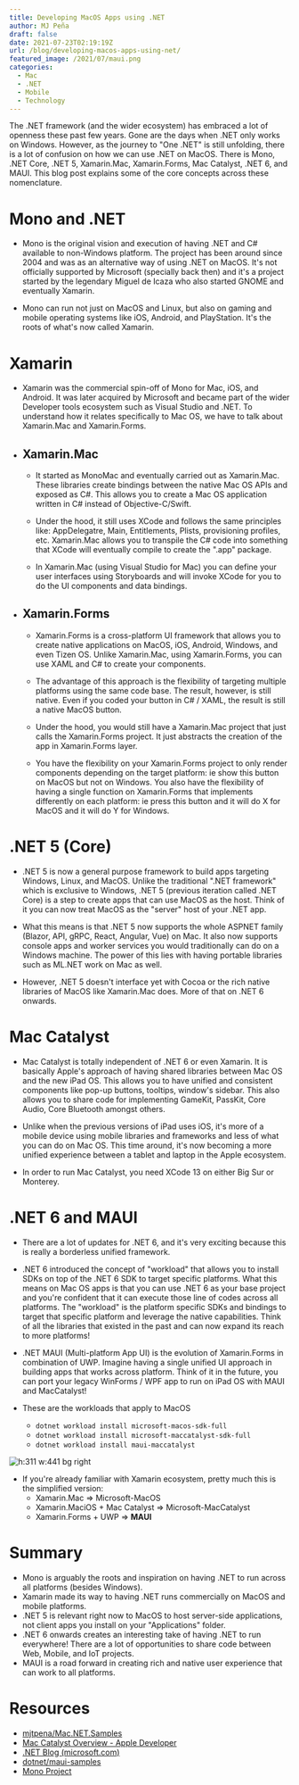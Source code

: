 ```yaml
---
title: Developing MacOS Apps using .NET
author: MJ Peña
draft: false
date: 2021-07-23T02:19:19Z
url: /blog/developing-macos-apps-using-net/
featured_image: /2021/07/maui.png
categories:
  - Mac
  - .NET
  - Mobile
  - Technology
---
```


The .NET framework (and the wider ecosystem) has embraced a lot of openness these past few years. Gone are the days when .NET only works on Windows. However, as the journey to "One .NET" is still unfolding, there is a lot of confusion on how we can use .NET on MacOS. There is Mono, .NET Core, .NET 5, Xamarin.Mac, Xamarin.Forms, Mac Catalyst, .NET 6, and MAUI. This blog post explains some of the core concepts across these nomenclature.

# Mono and .NET

- Mono is the original vision and execution of having .NET and C# available to non-Windows platform. The project has been around since 2004 and was as an alternative way of using .NET on MacOS. It's not officially supported by Microsoft (specially back then) and it's a project started by the legendary Miguel de Icaza who also started GNOME and eventually Xamarin.

- Mono can run not just on MacOS and Linux, but also on gaming and mobile operating systems like iOS, Android, and PlayStation. It's the roots of what's now called Xamarin.

# Xamarin

- Xamarin was the commercial spin-off of Mono for Mac, iOS, and Android. It was later acquired by Microsoft and became part of the wider Developer tools ecosystem such as Visual Studio and .NET. To understand how it relates specifically to Mac OS, we have to talk about Xamarin.Mac and Xamarin.Forms.
- ## Xamarin.Mac

  - It started as MonoMac and eventually carried out as Xamarin.Mac. These libraries create bindings between the native Mac OS APIs and exposed as C#. This allows you to create a Mac OS application written in C# instead of Objective-C/Swift.

  - Under the hood, it still uses XCode and follows the same principles like: AppDelegatre, Main, Entitlements, Plists, provisioning profiles, etc. Xamarin.Mac allows you to transpile the C# code into something that XCode will eventually compile to create the ".app" package.

  - In Xamarin.Mac (using Visual Studio for Mac) you can define your user interfaces using Storyboards and will invoke XCode for you to do the UI components and data bindings.

- ## Xamarin.Forms

  - Xamarin.Forms is a cross-platform UI framework that allows you to create native applications on MacOS, iOS, Android, Windows, and even Tizen OS. Unlike Xamarin.Mac, using Xamarin.Forms, you can use XAML and C# to create your components.

  - The advantage of this approach is the flexibility of targeting multiple platforms using the same code base. The result, however, is still native. Even if you coded your button in C# / XAML, the result is still a native MacOS button.

  - Under the hood, you would still have a Xamarin.Mac project that just calls the Xamarin.Forms project. It just abstracts the creation of the app in Xamarin.Forms layer.

  - You have the flexibility on your Xamarin.Forms project to only render components depending on the target platform: ie show this button on MacOS but not on Windows. You also have the flexibility of having a single function on Xamarin.Forms that implements differently on each platform: ie press this button and it will do X for MacOS and it will do Y for Windows.

# .NET 5 (Core)

- .NET 5 is now a general purpose framework to build apps targeting Windows, Linux, and MacOS. Unlike the traditional ".NET framework" which is exclusive to Windows, .NET 5 (previous iteration called .NET Core) is a step to create apps that can use MacOS as the host. Think of it you can now treat MacOS as the "server" host of your .NET app.

- What this means is that .NET 5 now supports the whole ASPNET family (Blazor, API, gRPC, React, Angular, Vue) on Mac. It also now supports console apps and worker services you would traditionally can do on a Windows machine. The power of this lies with having portable libraries such as ML.NET work on Mac as well.

- However, .NET 5 doesn't interface yet with Cocoa or the rich native libraries of MacOS like Xamarin.Mac does. More of that on .NET 6 onwards.

# Mac Catalyst

- Mac Catalyst is totally independent of .NET 6 or even Xamarin. It is basically Apple's approach of having shared libraries between Mac OS and the new iPad OS. This allows you to have unified and consistent components like pop-up buttons, tooltips, window's sidebar. This also allows you to share code for implementing GameKit, PassKit, Core Audio, Core Bluetooth amongst others.

- Unlike when the previous versions of iPad uses iOS, it's more of a mobile device using mobile libraries and frameworks and less of what you can do on Mac OS. This time around, it's now becoming a more unified experience between a tablet and laptop in the Apple ecosystem.

- In order to run Mac Catalyst, you need XCode 13 on either Big Sur or Monterey.

# .NET 6 and MAUI

- There are a lot of updates for .NET 6, and it's very exciting because this is really a borderless unified framework.

- .NET 6 introduced the concept of "workload" that allows you to install SDKs on top of the .NET 6 SDK to target specific platforms. What this means on Mac OS apps is that you can use .NET 6 as your base project and you're confident that it can execute those line of codes across all platforms. The "workload" is the platform specific SDKs and bindings to target that specific platform and leverage the native capabilities. Think of all the libraries that existed in the past and can now expand its reach to more platforms!

- .NET MAUI (Multi-platform App UI) is the evolution of Xamarin.Forms in combination of UWP. Imagine having a single unified UI approach in building apps that works across platform. Think of it in the future, you can port your legacy WinForms / WPF app to run on iPad OS with MAUI and MacCatalyst!

- These are the workloads that apply to MacOS
  - `dotnet workload install microsoft-macos-sdk-full`
  - `dotnet workload install microsoft-maccatalyst-sdk-full`
  - `dotnet workload install maui-maccatalyst`

![h:311 w:441 bg right](/2021/07/maui.png)

- If you're already familiar with Xamarin ecosystem, pretty much this is the simplified version:
  - Xamarin.Mac => Microsoft-MacOS
  - Xamarin.MaciOS + Mac Catalyst => Microsoft-MacCatalyst
  - Xamarin.Forms + UWP => **MAUI**

# Summary

- Mono is arguably the roots and inspiration on having .NET to run across all platforms (besides Windows).
- Xamarin made its way to having .NET runs commercially on MacOS and mobile platforms.
- .NET 5 is relevant right now to MacOS to host server-side applications, not client apps you install on your "Applications" folder.
- .NET 6 onwards creates an interesting take of having .NET to run everywhere! There are a lot of opportunities to share code between Web, Mobile, and IoT projects.
- MAUI is a road forward in creating rich and native user experience that can work to all platforms.

# Resources

- [mjtpena/Mac.NET.Samples](https://github.com/mjtpena/Mac.NET.Samples)
- [Mac Catalyst Overview - Apple Developer](https://developer.apple.com/mac-catalyst/)
- [.NET Blog (microsoft.com)](https://devblogs.microsoft.com/dotnet/)
- [dotnet/maui-samples](https://github.com/dotnet/maui-samples)
- [Mono Project](https://www.mono-project.com/)
